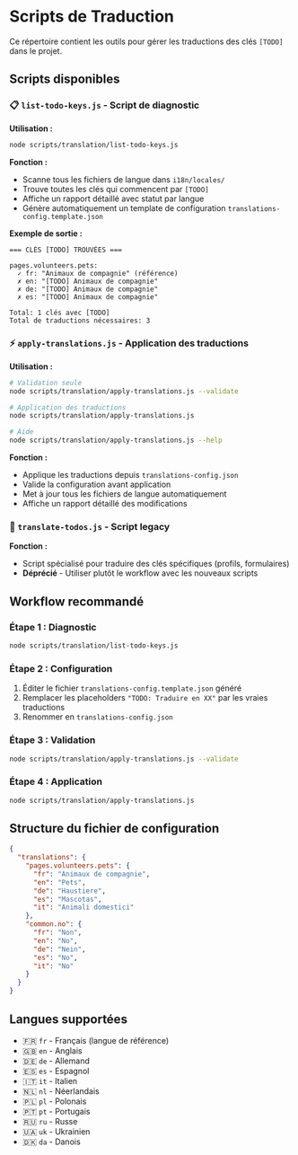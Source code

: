 # Scripts de Traduction

Ce répertoire contient les outils pour gérer les traductions des clés `[TODO]` dans le projet.

## Scripts disponibles

### 📋 `list-todo-keys.js` - Script de diagnostic

**Utilisation :**
```bash
node scripts/translation/list-todo-keys.js
```

**Fonction :**
- Scanne tous les fichiers de langue dans `i18n/locales/`
- Trouve toutes les clés qui commencent par `[TODO]`
- Affiche un rapport détaillé avec statut par langue
- Génère automatiquement un template de configuration `translations-config.template.json`

**Exemple de sortie :**
```
=== CLÉS [TODO] TROUVÉES ===

pages.volunteers.pets:
  ✓ fr: "Animaux de compagnie" (référence)
  ✗ en: "[TODO] Animaux de compagnie"
  ✗ de: "[TODO] Animaux de compagnie"
  ✗ es: "[TODO] Animaux de compagnie"

Total: 1 clés avec [TODO]
Total de traductions nécessaires: 3
```

### ⚡ `apply-translations.js` - Application des traductions

**Utilisation :**
```bash
# Validation seule
node scripts/translation/apply-translations.js --validate

# Application des traductions
node scripts/translation/apply-translations.js

# Aide
node scripts/translation/apply-translations.js --help
```

**Fonction :**
- Applique les traductions depuis `translations-config.json`
- Valide la configuration avant application
- Met à jour tous les fichiers de langue automatiquement
- Affiche un rapport détaillé des modifications

### 🔧 `translate-todos.js` - Script legacy

**Fonction :**
- Script spécialisé pour traduire des clés spécifiques (profils, formulaires)
- **Déprécié** - Utiliser plutôt le workflow avec les nouveaux scripts

## Workflow recommandé

### Étape 1 : Diagnostic
```bash
node scripts/translation/list-todo-keys.js
```

### Étape 2 : Configuration
1. Éditer le fichier `translations-config.template.json` généré
2. Remplacer les placeholders `"TODO: Traduire en XX"` par les vraies traductions
3. Renommer en `translations-config.json`

### Étape 3 : Validation
```bash
node scripts/translation/apply-translations.js --validate
```

### Étape 4 : Application
```bash
node scripts/translation/apply-translations.js
```

## Structure du fichier de configuration

```json
{
  "translations": {
    "pages.volunteers.pets": {
      "fr": "Animaux de compagnie",
      "en": "Pets",
      "de": "Haustiere",
      "es": "Mascotas",
      "it": "Animali domestici"
    },
    "common.no": {
      "fr": "Non",
      "en": "No",
      "de": "Nein",
      "es": "No",
      "it": "No"
    }
  }
}
```

## Langues supportées

- 🇫🇷 `fr` - Français (langue de référence)
- 🇬🇧 `en` - Anglais
- 🇩🇪 `de` - Allemand
- 🇪🇸 `es` - Espagnol
- 🇮🇹 `it` - Italien
- 🇳🇱 `nl` - Néerlandais
- 🇵🇱 `pl` - Polonais
- 🇵🇹 `pt` - Portugais
- 🇷🇺 `ru` - Russe
- 🇺🇦 `uk` - Ukrainien
- 🇩🇰 `da` - Danois
